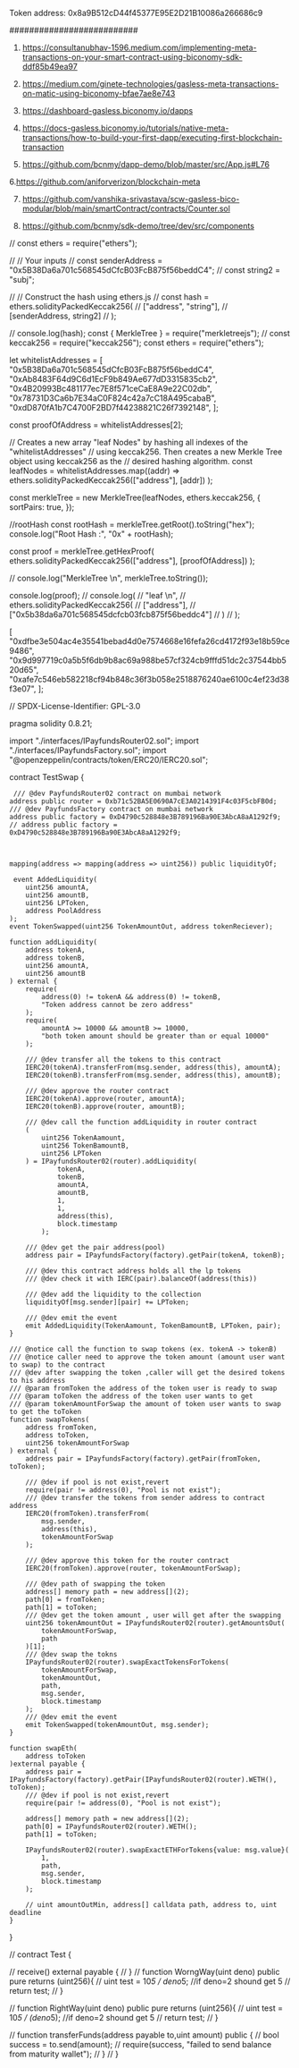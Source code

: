 Token address: 0x8a9B512cD44f45377E95E2D21B10086a266686c9

##########################

1. https://consultanubhav-1596.medium.com/implementing-meta-transactions-on-your-smart-contract-using-biconomy-sdk-ddf85b49ea97

2. https://medium.com/ginete-technologies/gasless-meta-transactions-on-matic-using-biconomy-bfae7ae8e743

3. https://dashboard-gasless.biconomy.io/dapps
4. https://docs-gasless.biconomy.io/tutorials/native-meta-transactions/how-to-build-your-first-dapp/executing-first-blockchain-transaction
5. https://github.com/bcnmy/dapp-demo/blob/master/src/App.js#L76

6.https://github.com/aniforverizon/blockchain-meta

7. https://github.com/vanshika-srivastava/scw-gasless-bico-modular/blob/main/smartContract/contracts/Counter.sol

8. https://github.com/bcnmy/sdk-demo/tree/dev/src/components

// const ethers = require("ethers");

// // Your inputs
// const senderAddress = "0x5B38Da6a701c568545dCfcB03FcB875f56beddC4";
// const string2 = "subj";

// // Construct the hash using ethers.js
// const hash = ethers.solidityPackedKeccak256(
// ["address", "string"],
// [senderAddress, string2]
// );

// console.log(hash);
const { MerkleTree } = require("merkletreejs");
// const keccak256 = require("keccak256");
const ethers = require("ethers");

let whitelistAddresses = [
"0x5B38Da6a701c568545dCfcB03FcB875f56beddC4",
"0xAb8483F64d9C6d1EcF9b849Ae677dD3315835cb2",
"0x4B20993Bc481177ec7E8f571ceCaE8A9e22C02db",
"0x78731D3Ca6b7E34aC0F824c42a7cC18A495cabaB",
"0xdD870fA1b7C4700F2BD7f44238821C26f7392148",
];

const proofOfAddress = whitelistAddresses[2];

// Creates a new array "leaf Nodes" by hashing all indexes of the "whitelistAddresses" // using keccak256. Then creates a new Merkle Tree object using keccak256 as the // desired hashing algorithm.
const leafNodes = whitelistAddresses.map((addr) =>
ethers.solidityPackedKeccak256(["address"], [addr])
);

const merkleTree = new MerkleTree(leafNodes, ethers.keccak256, {
sortPairs: true,
});

//rootHash
const rootHash = merkleTree.getRoot().toString("hex");
console.log("Root Hash :", "0x" + rootHash);

const proof = merkleTree.getHexProof(
ethers.solidityPackedKeccak256(["address"], [proofOfAddress])
);

// console.log("MerkleTree \n", merkleTree.toString());

console.log(proof);
// console.log(
// "leaf \n",
// ethers.solidityPackedKeccak256(
// ["address"],
// ["0x5b38da6a701c568545dcfcb03fcb875f56beddc4"]
// )
// );

[
"0xdfbe3e504ac4e35541bebad4d0e7574668e16fefa26cd4172f93e18b59ce9486",
"0x9d997719c0a5b5f6db9b8ac69a988be57cf324cb9fffd51dc2c37544bb520d65",
"0xafe7c546eb582218cf94b848c36f3b058e2518876240ae6100c4ef23d38f3e07",
];

// SPDX-License-Identifier: GPL-3.0

pragma solidity 0.8.21;

import "./interfaces/IPayfundsRouter02.sol";
import "./interfaces/IPayfundsFactory.sol";
import "@openzeppelin/contracts/token/ERC20/IERC20.sol";

contract TestSwap {

     /// @dev PayfundsRouter02 contract on mumbai network
    address public router = 0xb71c52BA5E0690A7cE3A0214391F4c03F5cbFB0d;
    /// @dev PayfundsFactory contract on mumbai network
    address public factory = 0xD4790c528848e3B789196Ba90E3AbcA8aA1292f9;
    // address public factory = 0xD4790c528848e3B789196Ba90E3AbcA8aA1292f9;



    mapping(address => mapping(address => uint256)) public liquidityOf;

     event AddedLiquidity(
        uint256 amountA,
        uint256 amountB,
        uint256 LPToken,
        address PoolAddress
    );
    event TokenSwapped(uint256 TokenAmountOut, address tokenReciever);

    function addLiquidity(
        address tokenA,
        address tokenB,
        uint256 amountA,
        uint256 amountB
    ) external {
        require(
            address(0) != tokenA && address(0) != tokenB,
            "Token address cannot be zero address"
        );
        require(
            amountA >= 10000 && amountB >= 10000,
            "both token amount should be greater than or equal 10000"
        );

        /// @dev transfer all the tokens to this contract
        IERC20(tokenA).transferFrom(msg.sender, address(this), amountA);
        IERC20(tokenB).transferFrom(msg.sender, address(this), amountB);

        /// @dev approve the router contract
        IERC20(tokenA).approve(router, amountA);
        IERC20(tokenB).approve(router, amountB);

        /// @dev call the function addLiquidity in router contract
        (
            uint256 TokenAamount,
            uint256 TokenBamountB,
            uint256 LPToken
        ) = IPayfundsRouter02(router).addLiquidity(
                tokenA,
                tokenB,
                amountA,
                amountB,
                1,
                1,
                address(this),
                block.timestamp
            );

        /// @dev get the pair address(pool)
        address pair = IPayfundsFactory(factory).getPair(tokenA, tokenB);

        /// @dev this contract address holds all the lp tokens
        /// @dev check it with IERC(pair).balanceOf(address(this))

        /// @dev add the liquidity to the collection
        liquidityOf[msg.sender][pair] += LPToken;

        /// @dev emit the event
        emit AddedLiquidity(TokenAamount, TokenBamountB, LPToken, pair);
    }

    /// @notice call the function to swap tokens (ex. tokenA -> tokenB)
    /// @notice caller need to approve the token amount (amount user want to swap) to the contract
    /// @dev after swapping the token ,caller will get the desired tokens to his address
    /// @param fromToken the address of the token user is ready to swap
    /// @param toToken the address of the token user wants to get
    /// @param tokenAmountForSwap the amount of token user wants to swap to get the toToken
    function swapTokens(
        address fromToken,
        address toToken,
        uint256 tokenAmountForSwap
    ) external {
        address pair = IPayfundsFactory(factory).getPair(fromToken, toToken);

        /// @dev if pool is not exist,revert
        require(pair != address(0), "Pool is not exist");
        /// @dev transfer the tokens from sender address to contract address
        IERC20(fromToken).transferFrom(
            msg.sender,
            address(this),
            tokenAmountForSwap
        );

        /// @dev approve this token for the router contract
        IERC20(fromToken).approve(router, tokenAmountForSwap);

        /// @dev path of swapping the token
        address[] memory path = new address[](2);
        path[0] = fromToken;
        path[1] = toToken;
        /// @dev get the token amount , user will get after the swapping
        uint256 tokenAmountOut = IPayfundsRouter02(router).getAmountsOut(
            tokenAmountForSwap,
            path
        )[1];
        /// @dev swap the tokns
        IPayfundsRouter02(router).swapExactTokensForTokens(
            tokenAmountForSwap,
            tokenAmountOut,
            path,
            msg.sender,
            block.timestamp
        );
        /// @dev emit the event
        emit TokenSwapped(tokenAmountOut, msg.sender);
    }

    function swapEth(
        address toToken
    )external payable {
        address pair = IPayfundsFactory(factory).getPair(IPayfundsRouter02(router).WETH(), toToken);
        /// @dev if pool is not exist,revert
        require(pair != address(0), "Pool is not exist");

        address[] memory path = new address[](2);
        path[0] = IPayfundsRouter02(router).WETH();
        path[1] = toToken;

        IPayfundsRouter02(router).swapExactETHForTokens{value: msg.value}(
            1,
            path,
            msg.sender,
            block.timestamp
        );

        // uint amountOutMin, address[] calldata path, address to, uint deadline
    }

}

// contract Test {

// receive() external payable {
// }
// function WorngWay(uint deno) public pure returns (uint256){
// uint test = 10*5 / deno*5; //if deno=2 shound get 5
// return test;
// }

// function RightWay(uint deno) public pure returns (uint256){
// uint test = 10*5 / (deno*5); //if deno=2 shound get 5
// return test;
// }

// function transferFunds(address payable to,uint amount) public {
// bool success = to.send(amount);
// require(success, "failed to send balance from maturity wallet");
// }
// }
